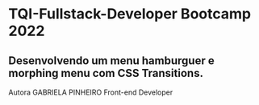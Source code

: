 # TQI-Fullstack-Developer Bootcamp 2022 
## Desenvolvendo um menu hamburguer e morphing menu com CSS Transitions.

Autora GABRIELA PINHEIRO
Front-end Developer

